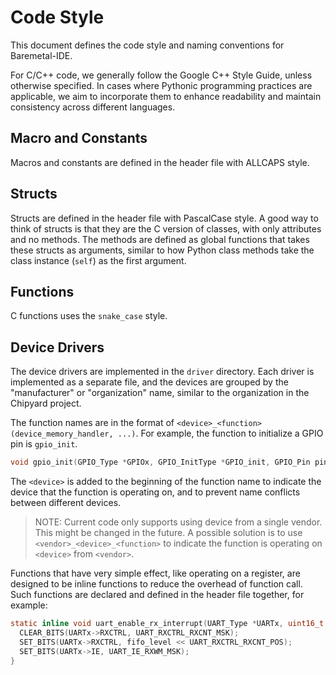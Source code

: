 # Code Style

This document defines the code style and naming conventions for Baremetal-IDE.

For C/C++ code, we generally follow the Google C++ Style Guide, unless otherwise specified. In cases where Pythonic programming practices are applicable, we aim to incorporate them to enhance readability and maintain consistency across different languages.


## Macro and Constants

Macros and constants are defined in the header file with ALLCAPS style.


## Structs

Structs are defined in the header file with PascalCase style. A good way to think of structs is that they are the C version of classes, with only attributes and no methods. The methods are defined as global functions that takes these structs as arguments, similar to how Python class methods take the class instance (`self`) as the first argument.


## Functions

C functions uses the `snake_case` style.


## Device Drivers

The device drivers are implemented in the `driver` directory. Each driver is implemented as a separate file, and the devices are grouped by the "manufacturer" or "organization" name, similar to the organization in the Chipyard project. 

The function names are in the format of `<device>_<function>(device_memory_handler, ...)`. For example, the function to initialize a GPIO pin is `gpio_init`.

```c
void gpio_init(GPIO_Type *GPIOx, GPIO_InitType *GPIO_init, GPIO_Pin pin);
```

The `<device>` is added to the beginning of the function name to indicate the device that the function is operating on, and to prevent name conflicts between different devices.

> NOTE:
> Current code only supports using device from a single vendor. This might be changed in the future.
> A possible solution is to use `<vendor>_<device>_<function>` to indicate the function is operating on `<device>` from `<vendor>`.


Functions that have very simple effect, like operating on a register, are designed to be inline functions to reduce the overhead of function call. Such functions are declared and defined in the header file together, for example:

```c
static inline void uart_enable_rx_interrupt(UART_Type *UARTx, uint16_t fifo_level) {
  CLEAR_BITS(UARTx->RXCTRL, UART_RXCTRL_RXCNT_MSK);
  SET_BITS(UARTx->RXCTRL, fifo_level << UART_RXCTRL_RXCNT_POS);
  SET_BITS(UARTx->IE, UART_IE_RXWM_MSK);
}
```

